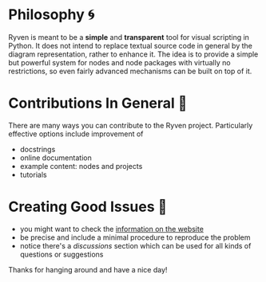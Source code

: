 # Philosophy :cyclone:

Ryven is meant to be a **simple** and **transparent** tool for visual scripting in Python.
It does not intend to replace textual source code in general by the diagram representation, rather to enhance it.
The idea is to provide a simple but powerful system for nodes and node packages with virtually no restrictions, so even fairly advanced mechanisms can be built on top of it.

# Contributions In General :rocket:

There are many ways you can contribute to the Ryven project. Particularly effective options include improvement of

- docstrings
- online documentation
- example content: nodes and projects
- tutorials

# Creating Good Issues :mega:

- you might want to check the [information on the website](https://ryven.org/guide)
- be precise and include a minimal procedure to reproduce the problem
- notice there's a *discussions* section which can be used for all kinds of questions or suggestions

Thanks for hanging around and have a nice day!
